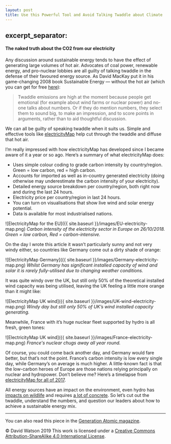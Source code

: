 ```yaml
---
layout: post
title: Use this Powerful Tool and Avoid Talking Twaddle about Climate
---
```

excerpt_separator: <!--more-->
---

#### The naked truth about the CO2 from our electricity

Any discussion around sustainable energy tends to have the effect of generating large volumes of hot air. Advocates of coal power, renewable energy, and pro-nuclear lobbies are all guilty of talking twaddle in the defense of their favoured energy source. As David MacKay put it in his game-changing 2008 book Sustainable Energy — without the hot air (which you can get for free [here](http://www.inference.org.uk/sustainable/book/tex/sewtha.pdf)):

> Twaddle emissions are high at the moment because people get emotional (for example about wind farms or nuclear power) and no-one talks about numbers. Or if they do mention numbers, they select them to sound big, to make an impression, and to score points in arguments, rather than to aid thoughtful discussion.

We can all be guilty of speaking twaddle when it suits us. Simple and effective tools like [electricityMap](https://www.electricitymap.org/?page=map&solar=false&remote=true&wind=false) help cut through the twaddle and diffuse that hot air.

<!--more-->

I’m really impressed with how electricityMap has developed since I became aware of it a year or so ago. Here’s a summary of what electricityMap does:

* Uses simple colour coding to grade carbon intensity by country/region. Green = low carbon, red = high carbon.
* Accounts for imported as well as in-country generated electricity (doing otherwise may underestimate the carbon intensity of your electricity).
* Detailed energy source breakdown per country/region, both right now and during the last 24 hours.
* Electricity price per country/region in last 24 hours.
* You can turn on visualisations that show live wind and solar energy potential.
* Data is available for most industrialised nations.

![ElectricityMap for the EU]({{ site.baseurl }}/images/EU-electricity-map.png)
*Carbon intensity of the electricity sector in Europe on 26/10/2018. Green = low carbon, Red = carbon-intensive.*


On the day I wrote this article it wasn’t particularly sunny and not very windy either, so countries like Germany come out a dirty shade of orange:

![ElectricityMap Germany]({{ site.baseurl }}/images/Germany-electricity-map.png)
*Whilst Germany has significant installed capacity of wind and solar it is rarely fully-utilised due to changing weather conditions.*

It was quite windy over the UK, but still only 50% of the theoretical installed wind capacity was being utilised, leaving the UK feeling a little more orange than it might like:

![ElectricityMap UK wind]({{ site.baseurl }}/images/UK-wind-electricity-map.png)
*Windy day but still only 50% of UK’s wind installed capacity generating.*

Meanwhile, France with it’s huge nuclear fleet supported by hydro is all fresh, green tones:

![ElectricityMap UK wind]({{ site.baseurl }}/images/France-electricity-map.png)
*France's nuclear chugs away all year round.*

Of course, you could come back another day, and Germany would fare better, but that’s not the point. France’s carbon intensity is low every single day, while Germany’s on average is much higher.
A little-known fact is that the low-carbon heroes of Europe are those nations relying principally on nuclear and hydropower. Don’t believe me? Here’s a timelapse from [electricityMap for all of 2017](https://www.youtube.com/watch?v=G6EOoC_kKI0).

All energy sources have an impact on the environment, even hydro has [impacts on wildlife](https://www.ucsusa.org/clean_energy/our-energy-choices/renewable-energy/environmental-impacts-hydroelectric-power.html#.W9L-cZNKhPY) and requires [a lot of concrete](http://environmentalprogress.org/health-and-safety/). So let’s cut out the twaddle, understand the numbers, and question our leaders about how to achieve a sustainable energy mix.

****
You can also read this piece in the [Generation Atomic magazine](https://medium.com/generation-atomic/use-this-powerful-tool-and-avoid-talking-twaddle-about-climate-df3958a553dd).

© David Watson 2019
This work is licensed under a [Creative Commons Attribution-ShareAlike 4.0 International License](https://creativecommons.org/licenses/by-sa/4.0/).

